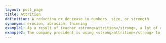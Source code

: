 ```yaml
---
layout: post_page
title: Attrition
definition: A reduction or decrease in numbers, size, or strength
synonyms: erosion, abrasion, thinning
example1: As a result of teacher <strong>attrition</strong>, a lot of classrooms are overcrowded.
example2: The company president is using <strong>attrition</strong> to save money by not hiring new employees.
---
```

